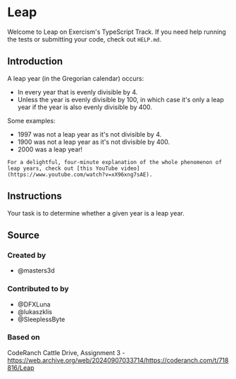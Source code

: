 # Leap

Welcome to Leap on Exercism's TypeScript Track.
If you need help running the tests or submitting your code, check out `HELP.md`.

## Introduction

A leap year (in the Gregorian calendar) occurs:

- In every year that is evenly divisible by 4.
- Unless the year is evenly divisible by 100, in which case it's only a leap year if the year is also evenly divisible by 400.

Some examples:

- 1997 was not a leap year as it's not divisible by 4.
- 1900 was not a leap year as it's not divisible by 400.
- 2000 was a leap year!

~~~~exercism/note
For a delightful, four-minute explanation of the whole phenomenon of leap years, check out [this YouTube video](https://www.youtube.com/watch?v=xX96xng7sAE).
~~~~

## Instructions

Your task is to determine whether a given year is a leap year.

## Source

### Created by

- @masters3d

### Contributed to by

- @DFXLuna
- @lukaszklis
- @SleeplessByte

### Based on

CodeRanch Cattle Drive, Assignment 3 - https://web.archive.org/web/20240907033714/https://coderanch.com/t/718816/Leap